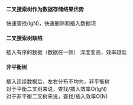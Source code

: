
#### 二叉搜索树作为数据存储结果优势<br>
快速查找(lgN)，快速删除和插入数据项

#### 二叉搜索树缺陷
插入有序的数据（数据在一侧） 深度变高，效率越低

#### 非平衡树
插入连续数据后，左右分布不均匀，非平衡树<br>
对于平衡二叉树来说，查找/插入效率O(lgN)<br>
对于非平衡二叉树来说，查找/插入效率O(N)<br>
